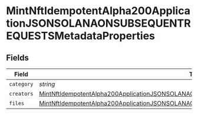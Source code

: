 # MintNftIdempotentAlpha200ApplicationJSONSOLANAONSUBSEQUENTREQUESTSMetadataProperties


## Fields

| Field                                                                                                                                                                                                                     | Type                                                                                                                                                                                                                      | Required                                                                                                                                                                                                                  | Description                                                                                                                                                                                                               |
| ------------------------------------------------------------------------------------------------------------------------------------------------------------------------------------------------------------------------- | ------------------------------------------------------------------------------------------------------------------------------------------------------------------------------------------------------------------------- | ------------------------------------------------------------------------------------------------------------------------------------------------------------------------------------------------------------------------- | ------------------------------------------------------------------------------------------------------------------------------------------------------------------------------------------------------------------------- |
| `category`                                                                                                                                                                                                                | *string*                                                                                                                                                                                                                  | :heavy_minus_sign:                                                                                                                                                                                                        | N/A                                                                                                                                                                                                                       |
| `creators`                                                                                                                                                                                                                | [MintNftIdempotentAlpha200ApplicationJSONSOLANAONSUBSEQUENTREQUESTSMetadataPropertiesCreators](../../models/operations/mintnftidempotentalpha200applicationjsonsolanaonsubsequentrequestsmetadatapropertiescreators.md)[] | :heavy_minus_sign:                                                                                                                                                                                                        | N/A                                                                                                                                                                                                                       |
| `files`                                                                                                                                                                                                                   | [MintNftIdempotentAlpha200ApplicationJSONSOLANAONSUBSEQUENTREQUESTSMetadataPropertiesFiles](../../models/operations/mintnftidempotentalpha200applicationjsonsolanaonsubsequentrequestsmetadatapropertiesfiles.md)[]       | :heavy_minus_sign:                                                                                                                                                                                                        | N/A                                                                                                                                                                                                                       |
